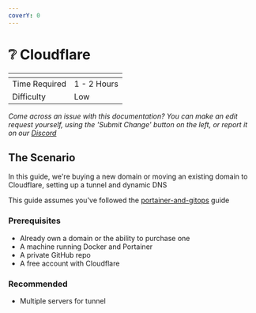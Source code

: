 ```yaml
---
coverY: 0
---
```


# ❔ Cloudflare

<table data-view="cards"><thead><tr><th></th><th></th></tr></thead><tbody><tr><td>Time Required</td><td>1 - 2 Hours</td></tr><tr><td>Difficulty</td><td>Low</td></tr></tbody></table>

_Come across an issue with this documentation? You can make an edit request yourself, using the 'Submit Change' button on the left, or report it on our_ [_Discord_](https://discord.agamersgrind.com)

## The Scenario

In this guide, we're buying a new domain or moving an existing domain to Cloudflare, setting up a tunnel and dynamic DNS

This guide assumes you've followed the [portainer-and-gitops](../portainer-and-gitops/ "mention") guide

### Prerequisites

* Already own a domain or the ability to purchase one
* A machine running Docker and Portainer
* A private GitHub repo
* A free account with Cloudflare

### Recommended

* Multiple servers for tunnel
